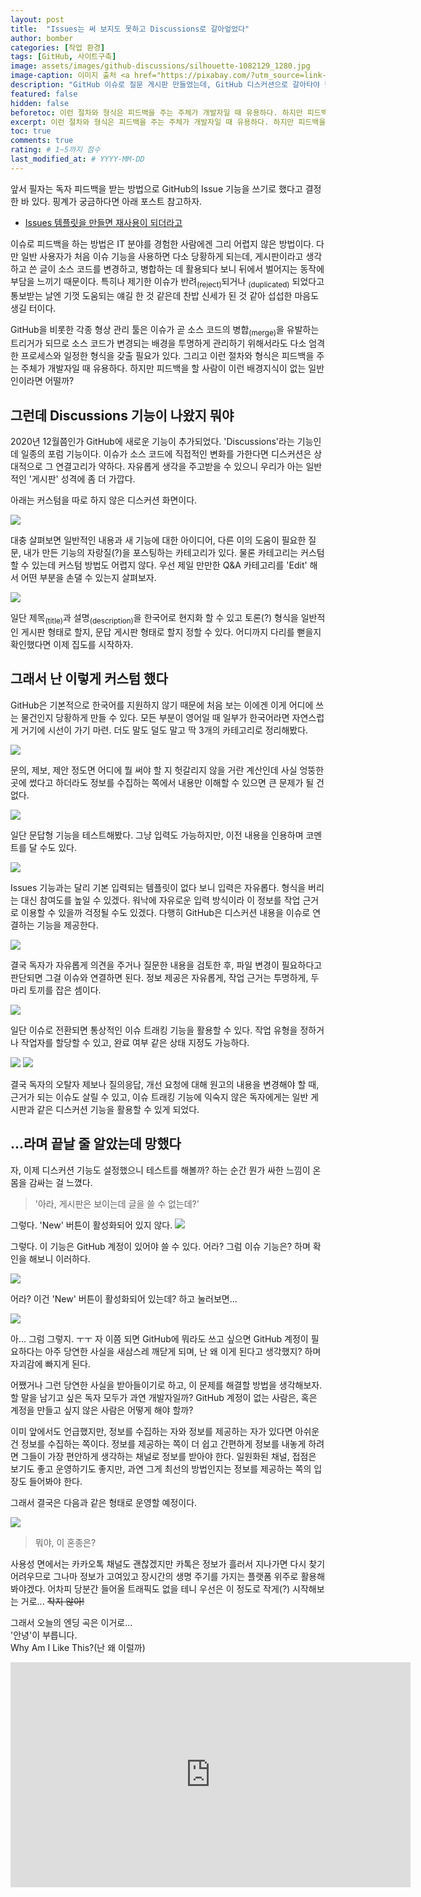 ```yaml
---
layout: post
title:  "Issues는 써 보지도 못하고 Discussions로 갈아엎었다"
author: bomber
categories: [작업 환경]
tags: [GitHub, 사이트구축]
image: assets/images/github-discussions/silhouette-1082129_1280.jpg
image-caption: 이미지 출처 <a href="https://pixabay.com/?utm_source=link-attribution&amp;utm_medium=referral&amp;utm_campaign=image&amp;utm_content=1082129">Pixabay</a>
description: "GitHub 이슈로 질문 게시판 만들었는데, GitHub 디스커션으로 갈아타야 했던 썰"
featured: false
hidden: false
beforetoc: 이런 절차와 형식은 피드백을 주는 주체가 개발자일 때 유용하다. 하지만 피드백을 할 사람이 이런 배경지식이 없는 일반인이라면 어떨까? 
excerpt: 이런 절차와 형식은 피드백을 주는 주체가 개발자일 때 유용하다. 하지만 피드백을 할 사람이 이런 배경지식이 없는 일반인이라면 어떨까? 
toc: true
comments: true
rating: # 1~5까지 점수
last_modified_at: # YYYY-MM-DD
---
```


앞서 필자는 독자 피드백을 받는 방법으로 GitHub의 Issue 기능을 쓰기로 했다고 결정한 바 있다. 
핑계가 궁금하다면 아래 포스트 참고하자.

* <a href="{{ site.baseurl }}/github-issue-templates/" target="_blank">Issues 템플릿을 만들면 재사용이 되더라고</a>

이슈로 피드백을 하는 방법은 IT 분야를 경험한 사람에겐 그리 어렵지 않은 방법이다. 다만 일반 사용자가 처음 이슈 기능을 사용하면 다소 당황하게 되는데, 게시판이라고 생각하고 쓴 글이 소스 코드를 변경하고, 병합하는 데 활용되다 보니 뒤에서 벌어지는 동작에 부담을 느끼기 때문이다. 
특히나 제기한 이슈가 반려<sub>(reject)</sub>되거나 <sub>(duplicated)</sub> 되었다고 통보받는 날엔 기껏 도움되는 얘길 한 것 같은데 찬밥 신세가 된 것 같아 섭섭한 마음도 생길 터이다. 

GitHub을 비롯한 각종 형상 관리 툴은 이슈가 곧 소스 코드의 병합<sub>(merge)</sub>을 유발하는 트리거가 되므로 소스 코드가 변경되는 배경을 투명하게 관리하기 위해서라도 다소 엄격한 프로세스와 일정한 형식을 갖출 필요가 있다. 그리고 이런 절차와 형식은 피드백을 주는 주체가 개발자일 때 유용하다. 하지만 피드백을 할 사람이 이런 배경지식이 없는 일반인이라면 어떨까? 

## 그런데 Discussions 기능이 나왔지 뭐야

2020년 12월쯤인가 GitHub에 새로운 기능이 추가되었다. 'Discussions'라는 기능인데 일종의 포럼 기능이다. 이슈가 소스 코드에 직접적인 변화를 가한다면 디스커션은 상대적으로 그 연결고리가 약하다. 자유롭게 생각을 주고받을 수 있으니 우리가 아는 일반적인 '게시판' 성격에 좀 더 가깝다. 

아래는 커스텀을 따로 하지 않은 디스커션 화면이다. 

<img class="shadow" src="{{ site.baseurl }}/assets/images/github-discussions/discussions.png" alter="discussions">

대충 살펴보면 일반적인 내용과 새 기능에 대한 아이디어, 다른 이의 도움이 필요한 질문, 내가 만든 기능의 자랑질(?)을 포스팅하는 카테고리가 있다. 물론 카테고리는 커스텀 할 수 있는데 커스텀 방법도 어렵지 않다. 우선 제일 만만한 Q&A 카테고리를 'Edit' 해서 어떤 부분을 손댈 수 있는지 살펴보자.  

<img class="shadow" src="{{ site.baseurl }}/assets/images/github-discussions/custom-000.png" alter="custom-000">

일단 제목<sub>(title)</sub>과 설명<sub>(description)</sub>을 한국어로 현지화 할 수 있고 토론(?) 형식을 일반적인 게시판 형태로 할지, 문답 게시판 형태로 할지 정할 수 있다. 어디까지 다리를 뻗을지 확인했다면 이제 집도를 시작하자. 

## 그래서 난 이렇게 커스텀 했다

GitHub은 기본적으로 한국어를 지원하지 않기 때문에 처음 보는 이에겐 이게 어디에 쓰는 물건인지 당황하게 만들 수 있다. 모든 부분이 영어일 때 일부가 한국어라면 자연스럽게 거기에 시선이 가기 마련. 더도 말도 덜도 말고 딱 3개의 카테고리로 정리해봤다. 

<img class="shadow" src="{{ site.baseurl }}/assets/images/github-discussions/custom-001.png" alter="custom-001">

문의, 제보, 제안 정도면 어디에 뭘 써야 할 지 헛갈리지 않을 거란 계산인데 사실 엉뚱한 곳에 썼다고 하더라도 정보를 수집하는 쪽에서 내용만 이해할 수 있으면 큰 문제가 될 건 없다. 

<img class="shadow" src="{{ site.baseurl }}/assets/images/github-discussions/custom-002.png" alter="custom-002">

일단 문답형 기능을 테스트해봤다. 그냥 입력도 가능하지만, 이전 내용을 인용하며 코멘트를 달 수도 있다. 

<img class="shadow" src="{{ site.baseurl }}/assets/images/github-discussions/custom-003.png" alter="custom-003">

Issues 기능과는 달리 기본 입력되는 템플릿이 없다 보니 입력은 자유롭다. 형식을 버리는 대신 참여도를 높일 수 있겠다. 워낙에 자유로운 입력 방식이라 이 정보를 작업 근거로 이용할 수 있을까 걱정될 수도 있겠다. 다행히 GitHub은 디스커션 내용을 이슈로 연결하는 기능을 제공한다.

<img class="shadow" src="{{ site.baseurl }}/assets/images/github-discussions/custom-004.png" alter="custom-004">

결국 독자가 자유롭게 의견을 주거나 질문한 내용을 검토한 후, 파일 변경이 필요하다고 판단되면 그걸 이슈와 연결하면 된다. 정보 제공은 자유롭게, 작업 근거는 투명하게, 두 마리 토끼를 잡은 셈이다.

<img class="shadow" src="{{ site.baseurl }}/assets/images/github-discussions/custom-005.png" alter="custom-005">

일단 이슈로 전환되면 통상적인 이슈 트래킹 기능을 활용할 수 있다. 작업 유형을 정하거나 작업자를 할당할 수 있고, 완료 여부 같은 상태 지정도 가능하다.

<img class="shadow" src="{{ site.baseurl }}/assets/images/github-discussions/custom-006.png" alter="custom-006">

<img class="shadow" src="{{ site.baseurl }}/assets/images/github-discussions/custom-007.png" alter="custom-007">

결국 독자의 오탈자 제보나 질의응답, 개선 요청에 대해 원고의 내용을 변경해야 할 때, 근거가 되는 이슈도 살릴 수 있고, 이슈 트래킹 기능에 익숙지 않은 독자에게는 일반 게시판과 같은 디스커션 기능을 활용할 수 있게 되었다. 

## ...라며 끝날 줄 알았는데 망했다

자, 이제 디스커션 기능도 설정했으니 테스트를 해볼까? 하는 순간 뭔가 싸한 느낌이 온몸을 감싸는 걸 느꼈다. 
<blockquote>'아라, 게시판은 보이는데 글을 쓸 수 없는데?'</blockquote>
그렇다. 'New' 버튼이 활성화되어 있지 않다.

<img class="shadow" src="{{ site.baseurl }}/assets/images/github-discussions/discussions-new.png" alter="discussions new">

그렇다. 이 기능은 GitHub 계정이 있어야 쓸 수 있다. 어라? 그럼 이슈 기능은? 하며 확인을 해보니 이러하다.

<img class="shadow" src="{{ site.baseurl }}/assets/images/github-issue-templates/issues-new.png" alter="issues new">

어라? 이건 'New' 버튼이 활성화되어 있는데? 하고 눌러보면... 

<img class="shadow" src="{{ site.baseurl }}/assets/images/github-issue-templates/issues-login.png" alter="issues login">

아... 그럼 그렇지. ㅜㅜ 자 이쯤 되면 GitHub에 뭐라도 쓰고 싶으면 GitHub 계정이 필요하다는 아주 당연한 사실을 새삼스레 깨닫게 되며, 난 왜 이게 된다고 생각했지? 하며 자괴감에 빠지게 된다.

어쨌거나 그런 당연한 사실을 받아들이기로 하고, 이 문제를 해결할 방법을 생각해보자. 할 말을 남기고 싶은 독자 모두가 과연 개발자일까? GitHub 계정이 없는 사람은, 혹은 계정을 만들고 싶지 않은 사람은 어떻게 해야 할까?

이미 앞에서도 언급했지만, 정보를 수집하는 자와 정보를 제공하는 자가 있다면 아쉬운 건 정보를 수집하는 쪽이다. 정보를 제공하는 쪽이 더 쉽고 간편하게 정보를 내놓게 하려면 그들이 가장 편안하게 생각하는 채널로 정보를 받아야 한다. 일원화된 채널, 접점은 보기도 좋고 운영하기도 좋지만, 과연 그게 최선의 방법인지는 정보를 제공하는 쪽의 입장도 들어봐야 한다. 

그래서 결국은 다음과 같은 형태로 운영할 예정이다.

<img class="shadow" src="{{ site.baseurl }}/assets/images/github-discussions/supports.png" alter="custom-003">

<blockquote>뭐야, 이 혼종은?</blockquote>

사용성 면에서는 카카오톡 채널도 괜찮겠지만 카톡은 정보가 흘러서 지나가면 다시 찾기 어려우므로 그나마 정보가 고여있고 장시간의 생명 주기를 가지는 플랫폼 위주로 활용해봐야겠다. 어차피 당분간 들어올 트래픽도 없을 테니 우선은 이 정도로 작게(?) 시작해보는 거로... <del>작지 않아!</del>

그래서 오늘의 엔딩 곡은 이거로...<br/>
'안녕'이 부릅니다. <br/>
Why Am I Like This?(난 왜 이럴까)

<div class="center"><iframe width="640" height="360" src="https://www.youtube.com/embed/4XzV7_JbLjE" title="YouTube video player" frameborder="0" allow="accelerometer; autoplay; clipboard-write; encrypted-media; gyroscope; picture-in-picture" allowfullscreen></iframe></div>